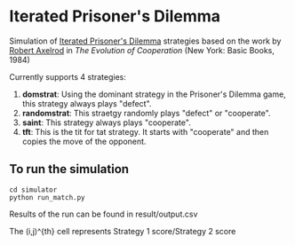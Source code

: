 # Iterated Prisoner's Dilemma
Simulation of [Iterated Prisoner's Dilemma](https://en.wikipedia.org/wiki/Prisoner%27s_dilemma#The_iterated_prisoner's_dilemma) strategies based on the work by [Robert Axelrod](http://www-personal.umich.edu/~axe/) in *The Evolution of Cooperation* (New York: Basic Books, 1984) 

Currently supports 4 strategies:
1. **domstrat**: Using the dominant strategy in the Prisoner's Dilemma game, this strategy always plays "defect".
2. **randomstrat**: This straetgy randomly plays "defect" or "cooperate".
3. **saint**: This strategy always plays "cooperate".
4. **tft**: This is the tit for tat strategy. It starts with "cooperate" and then copies the move of the opponent.

## To run the simulation
```
cd simulator
python run_match.py
```
Results of the run can be found in result/output.csv

The (i,j)^{th} cell represents Strategy 1 score/Strategy 2 score
